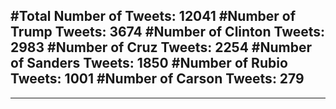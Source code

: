 #Total Number of Tweets: 12041 
#Number of Trump Tweets: 3674
#Number of Clinton Tweets: 2983
#Number of Cruz Tweets: 2254
#Number of Sanders Tweets: 1850
#Number of Rubio Tweets: 1001
#Number of Carson Tweets: 279
---
---
